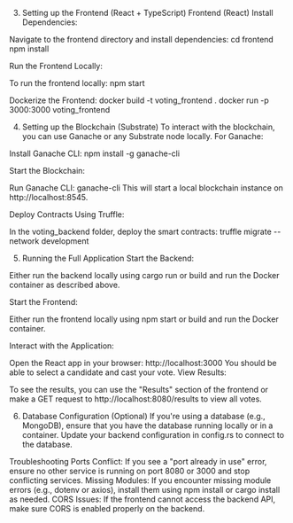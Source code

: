 
3. Setting up the Frontend (React + TypeScript)
Frontend (React)
Install Dependencies:

Navigate to the frontend directory and install dependencies:
cd frontend
npm install

Run the Frontend Locally:

To run the frontend locally:
npm start

Dockerize the Frontend:
docker build -t voting_frontend .
docker run -p 3000:3000 voting_frontend

4. Setting up the Blockchain (Substrate)
To interact with the blockchain, you can use Ganache or any Substrate node locally. For Ganache:

Install Ganache CLI:
npm install -g ganache-cli

Start the Blockchain:

Run Ganache CLI:
ganache-cli
This will start a local blockchain instance on http://localhost:8545.

Deploy Contracts Using Truffle:

In the voting_backend folder, deploy the smart contracts:
truffle migrate --network development


5. Running the Full Application
Start the Backend:

Either run the backend locally using cargo run or build and run the Docker container as described above.

Start the Frontend:

Either run the frontend locally using npm start or build and run the Docker container.

Interact with the Application:

Open the React app in your browser: http://localhost:3000
You should be able to select a candidate and cast your vote.
View Results:

To see the results, you can use the "Results" section of the frontend or make a GET request to http://localhost:8080/results to view all votes.

6. Database Configuration (Optional)
If you're using a database (e.g., MongoDB), ensure that you have the database running locally or in a container. Update your backend configuration in config.rs to connect to the database.

Troubleshooting
Ports Conflict: If you see a "port already in use" error, ensure no other service is running on port 8080 or 3000 and stop conflicting services.
Missing Modules: If you encounter missing module errors (e.g., dotenv or axios), install them using npm install or cargo install as needed.
CORS Issues: If the frontend cannot access the backend API, make sure CORS is enabled properly on the backend.